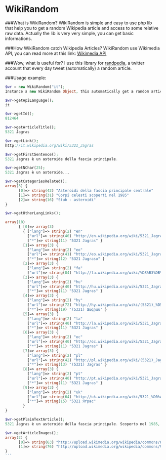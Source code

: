 WikiRandom
==========

###What is WikiRandom?
WikiRandom is simple and easy to use php lib that help you to get a random Wikipedia article and access to some relative raw data.
Actually the lib is very very simple, you can get basic informations.

###How WikiRandom catch Wikipedia Articles?
WikiRandom use Wikimedia API, you can read more at this link: [Wikimedia API](http://www.mediawiki.org/wiki/API:Main_page)

###Wow, what is useful for?
I use this library for [randpedia](http://www.twitter.com/randpedia), a twitter account that every day tweet (automatically) a random article.

###Usage example:
````php
$wr = new WikiRandom("it");
Instance a new WikiRandom Object, this automatically get a random article

$wr->getApiLanguage();
it

$wr->getId();
812464

$wr->getArticleTitle();
5321 Jagras

$wr->getLink();
http://it.wikipedia.org/wiki/5321_Jagras

$wr->getFirstSentence();
5321 Jagras è un asteroide della fascia principale.

$wr->getNChar(25);
5321 Jagras è un asteroide...

$wr->getCategoriesRelated();
array(3) { 
      [0]=> string(42) "Asteroidi della fascia principale centrale" 
      [1]=> string(31) "Corpi celesti scoperti nel 1985" 
      [2]=> string(16) "Stub - asteroidi" 
}

$wr->getOtherLangLinks();

array(10) 
      { [0]=> array(3) 
        { ["lang"]=> string(2) "en" 
          ["url"]=> string(40) "http://en.wikipedia.org/wiki/5321_Jagras" 
          ["*"]=> string(11) "5321 Jagras" } 
        [1]=> array(3) { 
          ["lang"]=> string(2) "eo" 
          ["url"]=> string(41) "http://eo.wikipedia.org/wiki/5321_Jagraso" 
          ["*"]=> string(12) "5321 Jagraso" } 
        [2]=> array(3) { 
          ["lang"]=> string(2) "fa" 
          ["url"]=> string(84) "http://fa.wikipedia.org/wiki/%D8%B3%DB%8C%D8%A7%D8%B1%DA%A9_%DB%B5%DB%B3%DB%B2%DB%B1"               ["*"]=> string(19) "سیا" }
        [3]=> array(3) { 
          ["lang"]=> string(2) "hu" 
          ["url"]=> string(40) "http://hu.wikipedia.org/wiki/5321_Jagras" 
          ["*"]=> string(11) "5321 Jagras" } 
        [4]=> array(3) { 
          ["lang"]=> string(2) "hy" 
          ["url"]=> string(72) "http://hy.wikipedia.org/wiki/(5321)_%D5%8B%D5%A1%D5%A3%D6%80%D5%A1%D5%BD" 
          ["*"]=> string(19) "(5321) Ջագրաս" } 
        [5]=> array(3) { 
          ["lang"]=> string(2) "la" 
          ["url"]=> string(40) "http://la.wikipedia.org/wiki/5321_Jagras" 
          ["*"]=> string(11) "5321 Jagras" } 
        [6]=> array(3) { 
          ["lang"]=> string(2) "oc" 
          ["url"]=> string(40) "http://oc.wikipedia.org/wiki/5321_Jagras" 
          ["*"]=> string(11) "5321 Jagras" } 
        [7]=> array(3) { 
          ["lang"]=> string(2) "pl" 
          ["url"]=> string(42) "http://pl.wikipedia.org/wiki/(5321)_Jagras" 
          ["*"]=> string(13) "(5321) Jagras" } 
        [8]=> array(3) { 
          ["lang"]=> string(2) "pt" 
          ["url"]=> string(40) "http://pt.wikipedia.org/wiki/5321_Jagras" 
          ["*"]=> string(11) "5321 Jagras" } 
        [9]=> array(3) { 
          ["lang"]=> string(2) "uk" 
          ["url"]=> string(64) "http://uk.wikipedia.org/wiki/5321_%D0%AF%D2%91%D1%80%D0%B0%D1%81" 
          ["*"]=> string(15) "5321 Яґрас" 
        } 
}

$wr->getPlainTextArticle();
5321 Jagras è un asteroide della fascia principale. Scoperto nel 1985, presenta un'orbita caratterizzata da un semiasse maggiore pari a 2,5810209 UA e da un'eccentricità di 0,2213576, inclinata di 13,58746° rispetto all'eclittica. Collegamenti esterni (EN) Jagras - Dati riportati nel database dell'IAU Minor Planet Center (EN) Jagras - Dati riportati nel Jet Propulsion Laboratory - Small-Body Database

$wr->getArticleImages();
array(2) { 
      [0]=> string(63) "http://upload.wikimedia.org/wikipedia/commons/8/83/Celestia.png" 
      [1]=> string(76) "http://upload.wikimedia.org/wikipedia/commons/9/9a/Galileo_Gaspra_Mosaic.jpg" 
}
```

